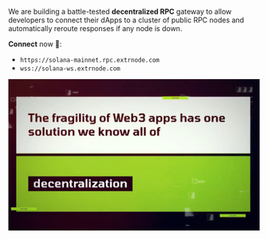 We are building a battle-tested **decentralized RPC** gateway to allow developers to connect their dApps to a cluster of public RPC nodes and automatically reroute responses if any node is down.  

**Connect** now :rocket::  
- `https://solana-mainnet.rpc.extrnode.com`  
- `wss://solana-ws.extrnode.com`

![image](img/extrnode_banner_2.png)
